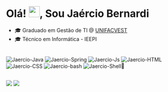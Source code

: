 <h1 align="left">Olá! <img src="https://raw.githubusercontent.com/kaueMarques/kaueMarques/master/hi.gif" height="30px">, Sou Jaércio Bernardi</h1>

<!--( Java | Spring Boot | Javascript | HTML | CSS ) 🚀<br>-->
- 🎓 Graduado em Gestão de TI @ [UNIFACVEST](https://www.unifacvest.edu.br/)
- 🎓 Técnico em Informática - IEEPI


<div style="display: inline_block"><br>  
  <img align="center" alt="Jaercio-Java" src="https://img.shields.io/badge/Java-ED8B00?style=for-the-badge&logo=openjdk&logoColor=white">
  <img align="center" alt="Jaercio-Spring" src="https://img.shields.io/badge/Spring-6DB33F?style=for-the-badge&logo=spring&logoColor=white">
  <img align="center" alt="Jaercio-Js" src="https://img.shields.io/badge/JavaScript-323330?style=for-the-badge&logo=javascript&logoColor=F7DF1E">
  <img align="center" alt="Jaercio-HTML" src="https://img.shields.io/badge/HTML5-E34F26?style=for-the-badge&logo=html5&logoColor=white">
  <img align="center" alt="Jaercio-CSS" src="https://img.shields.io/badge/CSS3-1572B6?style=for-the-badge&logo=css3&logoColor=white">
  <img align="center" alt="Jaercio-bash" src="https://img.shields.io/badge/GNU%20Bash-4EAA25?style=for-the-badge&logo=GNU%20Bash&logoColor=white">
  <img align="center" alt="Jaercio-Shell" src="https://img.shields.io/badge/Shell_Script-121011?style=for-the-badge&logo=gnu-bash&logoColor=white">🚀
</div>

          


  
  ##
 
<div> 
  <a href="https://www.linkedin.com/in/jaercio-bernardi-de-moura-262193232" target="_blank"><img src="https://img.shields.io/badge/-LinkedIn-%230077B5?style=for-the-badge&logo=linkedin&logoColor=white" target="_blank"></a> 
  <a href = "mailto:cjaerciobernardi.007@gmail.com"><img src="https://img.shields.io/badge/-Gmail-%23333?style=for-the-badge&logo=gmail&logoColor=white" target="_blank"></a>
  
</div>

<!--
**jaerciobernardi/jaerciobernardi** is a ✨ _special_ ✨ repository because its `README.md` (this file) appears on your GitHub profile.

Here are some ideas to get you started:

- 🔭 I’m currently working on ...
- 🌱 I’m currently learning ...
- 👯 I’m looking to collaborate on ...
- 🤔 I’m looking for help with ...
- 💬 Ask me about ...
- 📫 How to reach me: ...
- 😄 Pronouns: ...
- ⚡ Fun fact: ...
-->
